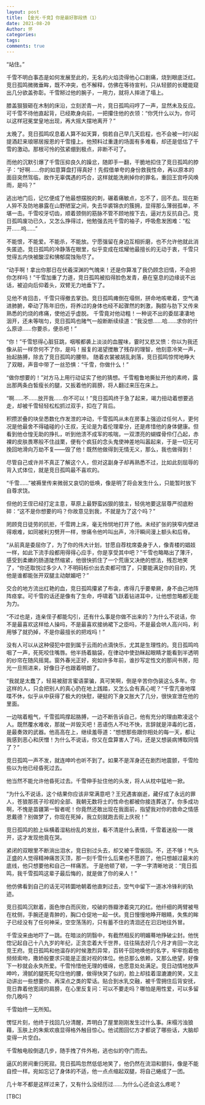 ```yaml
---
layout: post
title: 【金光·千竞】你是最好那段债（1）
date: 2021-08-20
Author: 怀
categories:
tags:
comments: true
---
```


“站住。”

千雪不明白事态是如何发展至此的，无名的火焰烫得他心口剧痛，烧到眼底泛红。竞日孤鸣微微垂眸，既不冲突，也不解释，仿佛在等待宣判，只从轻颤的长睫能窥出几分欲盖弥彰。千雪掰过他的腕子，一用力，就将人摔进了塌上。

膝盖狠狠砸在木制的床沿，立刻淤青一片，竞日孤鸣闷哼了一声，显然未及反应。可千雪不待他直起背，已经欺身向前，一把攥住他的衣领：“你凭什么以为，你可以这样冠冕堂皇地出现，再大摇大摆地离开？”

太晚了。竞日孤鸣叹息着人算不如天算，倘若自己早几天启程，也不会被一时兴起提酒赶来琅琊居报恩的千雪撞上。他预料过重逢的场面有多难看，却还是低估了千雪的激动。那根可怜的弦紧绷到极点，非断不可了。

而他的沉默引爆了千雪压抑良久的躁忿，随即手一翻，干脆地扣住了竞日孤鸣的脖子：“好啊……你的如意算盘打得真好！先假借单夸的身份救我性命，再以原本的面目突然驾临，故作无辜偶遇的巧合，这样就能洗刷掉你的罪名，重回王宫呼风唤雨，是吗？”

逃出地门后，记忆便成了他最想摆脱的刺，碾着痛敏点，忘不了，回不去。现在斯人猝不及防地暴露在山野陋室之间，失去华裘锦衣的簇拥，显得那么薄弱孤单，不堪一击。千雪咬牙切齿，顺着颈侧的筋脉不管不顾地按下去，逼对方反抗自己。竞日孤鸣废功已久，又怎么挣得过，他勉强去扥千雪的袖子，呼吸愈发困难：“松开……呜……”

不能恨，不能爱。不能杀，不能放。宁愿强留在身边互相折磨，也不允许他就此消失匿迹。竞日孤鸣的冷静落在眼里，似乎变成在炫耀他最擅长的无动于衷，千雪只觉得五内快被酸涩和怫郁腐蚀殆尽了。

“动手啊！拿出你那日在伏羲深渊的气魄来！还是你算准了我仍顾念旧情，不会把你怎样吗！”千雪加重了力道，竞日孤鸣被掐得脸色发青，悬在窒息的边缘说不出话，被迫向后仰着头，双臂无力地垂下了。

见他不肯回击，千雪只得撤去掌劲。竞日孤鸣瘫倒在塌侧，拼命地咳嗽着，空气涌进肺腑，牵动了陈年旧伤，将养过的身体也经不起骤然的刺激，胸腔与肋下又传来熟悉的灼烧的疼痛，使他近乎虚脱。
千雪竟对他动粗！一种说不出的委屈凄凄地洇开，还未等喘匀，竞日孤鸣也赌气一般断断续续道：“我没想……哈……求你的什么原谅……你要杀，便杀吧！”

“你！”千雪怒得心脏狂跳，咽喉都袭上淡淡的血腥味，霎时又悲又愤：你以为我还像从前一样奈何不了你，是吗！报复的渴望搅散了残存的理智，他刻意冷笑一声，抬起胳膊，除去了竞日孤鸣的腰带。
随着衣裳被胡乱剥落，竞日孤鸣惊愕地睁大了双眼，声音中带了一丝恐惧：“千雪，你做什么！”

“做你想要的！”对方马上用行动证实了他的猜想。千雪粗鲁地撕扯开他的素绔，露出那两条白皙瘦长的腿，又扳着他的肩膀，将人翻过来压在床上。

“啊……不……放开我……你不可以！”竞日孤鸣终于急了起来，竭力扭动着想要逃走，却被千雪轻轻松松抓过双手，扣在了背后。

积攒淤叠的块垒悉数化作发泄的冲动，千雪孤鸣从未在房事上强迫过任何人，更何况是他最舍不得磕碰的小王叔，无论是为着伦理辈分，还是疼惜他的身体健康。但看到他仓惶无助的挣扎，听到他溃不成军的咳喘，一双漂亮的蝴蝶骨伶仃凸起，赤裸的皮肤畏寒般不住战栗，便有个疯狂的念头鬼使神差地叫嚣起来，于是一切无可挽回地滑向万劫不复——毁了他！既然他做得到无情无义，那么，我也做得到！

尽管自己或许并不真正了解这个人，但对这副身子却再熟悉不过，比如此刻屈辱的背入式体位，就是竞日孤鸣最不喜欢的。

“千雪……”被褥里传来微弱又哀切的低唤，像是明了将会发生什么，只能暂时放下自尊求饶。

但他的王侄已经打定主意，草原上最野蛮凶狠的狼主，轻佻地要这层尊严彻底粉碎：“这不是你想要的吗？你故意见到我，不就是为了这个吗？”

罔顾竞日徒劳的抗拒，千雪跨上床，毫无怜悯地打开了他。未经扩张的狭窄内壁进得艰难，如同被利刃劈开一样，惨痛令他吟叫出声，冷汗瞬间漫上额头和后脊。

“从前真是委屈你了，为了你的伟大计划，甘愿自荐枕席委身于人，像青楼的娼妓一样，如此下流手段都用得得心应手，你是享受其中吧？”千雪也略略出了薄汗，感受到柔嫩的肠道陡然缩紧，他很快抓住了一个荒唐又决绝的想法，残忍地笑了，“你还取悦过多少人？不明码标价出去卖都可惜了，只要能满足你的目的，凭他是谁都能张开双腿主动献媚吧？”

交合的地方流出红艳的血，竞日孤鸣攥紧了布衾，疼得几乎要晕厥，身不由己地阵阵痉挛。可千雪的话还是像有了生命，呼啸着飞跃着钻进耳中，让他想忽略都无能为力。

“不过也是，连亲侄子都能勾引，还有什么事是你做不出来的？为什么不说话，你不是最喜欢这样给人操吗，不是最喜欢接纳裙下之臣吗，不是最会哄人高兴吗，利用够了就扔掉，不是你最擅长的把戏吗！”

没有人可以从这种侵犯中尝到属于云雨的点滴快乐，尤其是生理性的。竞日孤鸣呜咽了一声，死死咬住嘴唇。他半扬着脑袋，在律动中使劲眯起眼睛才能看到半透明的纱帘在随风摇晃。窗外春光正好，宛如许多年前，谁抄写定性文的那间书房，阳光一旦照进来，好像日子也跟着明朗了。

“我就是太蠢了，轻易被甜言蜜语蒙骗，真可笑啊，倒是辛苦你伪装这么多年。你这样的人，只会把别人的真心扔在地上践踏，又怎么会有真心呢？”千雪亢奋地喋喋不休，似乎从中获得了极大的快慰，硬挺的下身又胀大了几分，很快宣泄在他的里面。

一边喘着粗气，千雪孤鸣撑起胳膊，一边不断告诉自己，他有充分的理由欺凌这个人。既然覆水难收，那就一并毁灭吧！恶语伤人不吐不快，言辞就是淬毒的匕首，是最奏效的武器。他高高在上，继续羞辱道：“想想那些跟你相处的每一天，都让我感到恶心和厌憎！为什么不说话，你又在盘算害人了吗，还是又想装病博取同情了？”

竞日孤鸣一声不发，就连呻吟也听不到了。如果不是浑身还在剧烈地震颤，千雪险些以为他已经昏死过去。

他当然不能允许他昏死过去。千雪伸手扯住他的头发，将人从枕中猛地一掀。

“为什么不说话，这个结果你应该非常满意吧？王兄遇害崩逝，藏仔成了永远的罪人，苍狼那孩子珍视的全部、我朝无数将士的性命也都被你接连葬送了。你多成功啊，不愧是苗疆第一智者呢！你竟然还敢出现在我面前，指望我对你的救命之情感恩戴德？别做梦了，你现在死掉，我立刻就跑去街上庆祝！”

竞日孤鸣的脸上纵横着湿粘纷乱的发丝，看不清是什么表情，千雪着迷般一一拨开，这才发现他竟在哭。

紧闭的双眼里不断淌出泪水，竞日别过头去，却又被千雪扳回。不，还不够！气头正盛的人觉得精神痛苦灭顶，那一刻千雪什么后果也不愿顾了，他只想越过最末的底线，他只想要他和自己一样痛苦。
于是他顿了顿，一字一字清晰地说：“竞日孤鸣，我千雪孤鸣这辈子最后悔的，就是做了你的亲人！”

他仿佛看到自己的话无可转圜地朝着他直刺过去，空气中留下一道冰冷锋利的轨迹。

竞日孤鸣沉默着，面色惨白而灰败，咬破的唇瓣渗着突兀的红。他纤细的两臂被甩在枕侧，手腕还是青肿的，胸口仓促地一起一伏。竞日慢慢地睁开眼睛，失焦的眸子已经没有了任何神采，空空荡荡的，只有蓄不住的清泪还在汩汩地往外冒。

千雪没来由地吓了一跳。在暗淡的阴翳中，有截然相反的明媚蓦地挣破尘封。他恍惚记起自己十八九岁的年纪，正贪恋着大千世界，往往隔去好几个月才肯回一次北竞王府。竞日孤鸣和他温存的时候激烈异常，百转千回地唤他的名字，牢牢抱着他频频索吻，撒娇般要求只能是正面对视的体位。他总那么依赖，又那么绝望，好像下一秒就会永失所爱。千雪怜惜他无理的缠绵，也愿意处处满足。竞日动情地放声呻吟，滑腻的腿死死勾住他的腰，做得快哭了似的，脸上却挂着湿漉漉的笑，又主动讲出一些想要你、再深点之类的荤话。贴合到水乳交融，被千雪拥住后背安抚，竞日靠着他宽阔的肩膀，在心里反复问：可以不要走吗？哪怕是用性爱，可以多留你几晚吗？

千雪始终一无所知。

愣怔片刻，他终于找回几分清醒，弄明白了屋里刚刚发生过什么事。床榻污浊狼藉，玉肤上的朱紫欢痕显得格外触目惊心。他试图回忆方才都说了哪些话，大脑却变得一片空白。

千雪触电般倒退几步，随手拽了件外袍，逃也似的夺门而去。

逼仄的房间重归死寂。竞日孤鸣忽然低低地笑了，他仍然在流泪和颤抖，像是不能自控一样。宛如忘记了身体的不适，他一点点缩起双腿，将自己蜷成了一团。

几十年不都是这样过来了，又有什么没经历过……为什么心还会这么疼呢？

 

[TBC]
